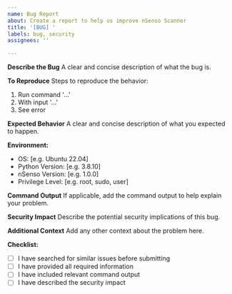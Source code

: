 ```yaml
---
name: Bug Report
about: Create a report to help us improve nSenso Scanner
title: '[BUG] '
labels: bug, security
assignees: ''

---
```


**Describe the Bug**
A clear and concise description of what the bug is.

**To Reproduce**
Steps to reproduce the behavior:
1. Run command '...'
2. With input '...'
3. See error

**Expected Behavior**
A clear and concise description of what you expected to happen.

**Environment:**
 - OS: [e.g. Ubuntu 22.04]
 - Python Version: [e.g. 3.8.10]
 - nSenso Version: [e.g. 1.0.0]
 - Privilege Level: [e.g. root, sudo, user]

**Command Output**
If applicable, add the command output to help explain your problem.

**Security Impact**
Describe the potential security implications of this bug.

**Additional Context**
Add any other context about the problem here.

**Checklist:**
- [ ] I have searched for similar issues before submitting
- [ ] I have provided all required information
- [ ] I have included relevant command output
- [ ] I have described the security impact 